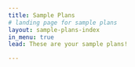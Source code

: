 ```yaml
---
title: Sample Plans
# landing page for sample plans
layout: sample-plans-index
in_menu: true
lead: These are your sample plans!

---
```

